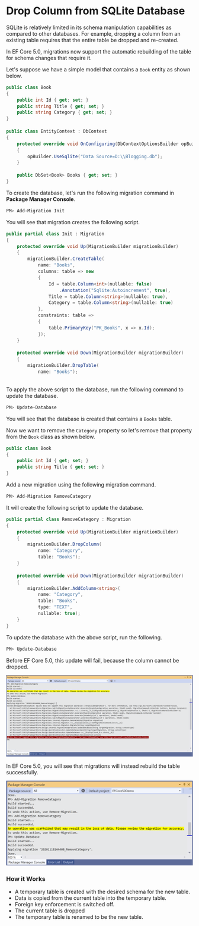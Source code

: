 # Drop Column from SQLite Database

SQLite is relatively limited in its schema manipulation capabilities as compared to other databases. For example, dropping a column from an existing table requires that the entire table be dropped and re-created. 

In EF Core 5.0,  migrations now support the automatic rebuilding of the table for schema changes that require it.

Let's suppose we have a simple model that contains a `Book` entity as shown below.

```csharp
public class Book
{
    public int Id { get; set; }
    public string Title { get; set; }
    public string Category { get; set; }
}

public class EntityContext : DbContext
{
    protected override void OnConfiguring(DbContextOptionsBuilder opBuilder)
    {
        opBuilder.UseSqlite("Data Source=D:\\Blogging.db");
    }
    
    public DbSet<Book> Books { get; set; }
}

```

To create the database, let's run the following migration command in **Package Manager Console**.

```bash
PM> Add-Migration Init
```

You will see that migration creates the following script. 

```csharp
public partial class Init : Migration
{
    protected override void Up(MigrationBuilder migrationBuilder)
    {
        migrationBuilder.CreateTable(
            name: "Books",
            columns: table => new
            {
                Id = table.Column<int>(nullable: false)
                    .Annotation("Sqlite:Autoincrement", true),
                Title = table.Column<string>(nullable: true),
                Category = table.Column<string>(nullable: true)
            },
            constraints: table =>
            {
                table.PrimaryKey("PK_Books", x => x.Id);
            });
    }

    protected override void Down(MigrationBuilder migrationBuilder)
    {
        migrationBuilder.DropTable(
            name: "Books");
    
```

To apply the above script to the database, run the following command to update the database.

```bash
PM> Update-Database
```

You will see that the database is created that contains a `Books` table.

Now we want to remove the `Category` property so let's remove that property from the `Book` class as shown below.

```csharp
public class Book
{
    public int Id { get; set; }
    public string Title { get; set; }
}
```

Add a new migration using the following migration command.

```csharp
PM> Add-Migration RemoveCategory
```

It will create the following script to update the database.

```csharp
public partial class RemoveCategory : Migration
{
    protected override void Up(MigrationBuilder migrationBuilder)
    {
        migrationBuilder.DropColumn(
            name: "Category",
            table: "Books");
    }

    protected override void Down(MigrationBuilder migrationBuilder)
    {
        migrationBuilder.AddColumn<string>(
            name: "Category",
            table: "Books",
            type: "TEXT",
            nullable: true);
    }
}

```

To update the database with the above script, run the following.

```bash
PM> Update-Database
```

Before EF Core 5.0, this update will fail, because the column cannot be dropped. 

![](../.gitbook/assets/image%20%282%29.png)

In EF Core 5.0, you will see that migrations will instead rebuild the table successfully.

![](../.gitbook/assets/image%20%284%29.png)

### How it Works

* A temporary table is created with the desired schema for the new table.
* Data is copied from the current table into the temporary table.
* Foreign key enforcement is switched off.
* The current table is dropped
* The temporary table is renamed to be the new table.

